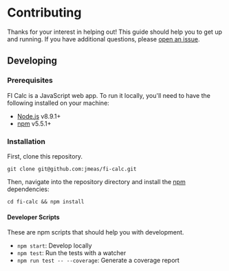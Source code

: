 # Contributing

Thanks for your interest in helping out! This guide should help you to get up and running. If you have
additional questions, please [open an issue](https://github.com/jamesplease/fi-calc/issues/new).

## Developing

### Prerequisites

FI Calc is a JavaScript web app. To run it locally, you'll need to have the following
installed on your machine:

- [Node.js](https://nodejs.org/en/) v8.9.1+
- [npm](https://www.npmjs.com) v5.5.1+

### Installation

First, clone this repository.

```
git clone git@github.com:jmeas/fi-calc.git
```

Then, navigate into the repository directory and install the [npm](https://www.npmjs.com/) dependencies:

```
cd fi-calc && npm install
```

#### Developer Scripts

These are npm scripts that should help you with development.

- `npm start`: Develop locally
- `npm test`: Run the tests with a watcher
- `npm run test -- --coverage`: Generate a coverage report
